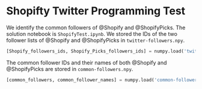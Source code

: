 # Shopifty Twitter Programming Test

We identify the common followers of @Shopify and @ShopifyPicks. The solution notebook is `ShopifyTest.ipynb`. We stored the IDs of the two follower lists of @Shopify and @ShopifyPicks in `twitter-followers.npy`. 

```python
[Shopify_followers_ids, Shopify_Picks_followers_ids] = numpy.load('twitter-followers.npy')
```

The common follower IDs and their names of both @Shopify and @ShopifyPicks are stored in `common-followers.npy`.

```python
[common_followers, common_follower_names] = numpy.load('common-followers.npy')
```
